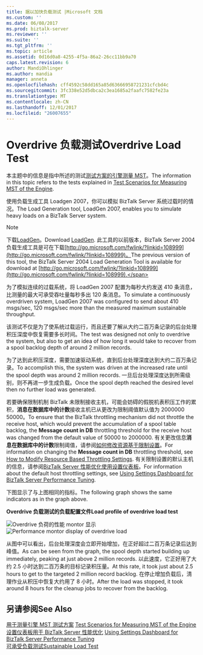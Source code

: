 ```yaml
---
title: 据以加快负载测试 |Microsoft 文档
ms.custom: ''
ms.date: 06/08/2017
ms.prod: biztalk-server
ms.reviewer: ''
ms.suite: ''
ms.tgt_pltfrm: ''
ms.topic: article
ms.assetid: 0d16d0a8-4255-4f5a-86a2-26cc11bb9a70
caps.latest.revision: 6
author: MandiOhlinger
ms.author: mandia
manager: anneta
ms.openlocfilehash: cff4592c58dd165a85d63666958721231cfcbd4c
ms.sourcegitcommit: 3fc338e52d5dbca2c3ea1685a2faafc7582fe23a
ms.translationtype: MT
ms.contentlocale: zh-CN
ms.lasthandoff: 12/01/2017
ms.locfileid: "26007655"
---
```

# <a name="overdrive-load-test"></a><span data-ttu-id="d107f-102">Overdrive 负载测试</span><span class="sxs-lookup"><span data-stu-id="d107f-102">Overdrive Load Test</span></span>
<span data-ttu-id="d107f-103">本主题中的信息是指中所述的测试[测试方案的引擎测量 MST](../core/test-scenarios-for-measuring-mst-of-the-engine.md)。</span><span class="sxs-lookup"><span data-stu-id="d107f-103">The information in this topic refers to the tests explained in [Test Scenarios for Measuring MST of the Engine](../core/test-scenarios-for-measuring-mst-of-the-engine.md).</span></span>  
  
 <span data-ttu-id="d107f-104">使用负载生成工具 Loadgen 2007，你可以模拟 BizTalk Server 系统过载时的情况。</span><span class="sxs-lookup"><span data-stu-id="d107f-104">The Load Generation tool, LoadGen 2007, enables you to simulate heavy loads on a BizTalk Server system.</span></span>  
  
> [!NOTE]
>  <span data-ttu-id="d107f-105">下载[LoadGen](https://www.microsoft.com/download/details.aspx?id=14925)。</span><span class="sxs-lookup"><span data-stu-id="d107f-105">Download [LoadGen](https://www.microsoft.com/download/details.aspx?id=14925).</span></span> <span data-ttu-id="d107f-106">此工具的以前版本，BizTalk Server 2004 负载生成工具是可在下载[http://go.microsoft.com/fwlink/?linkid=108999](http://go.microsoft.com/fwlink/?linkid=108999)。</span><span class="sxs-lookup"><span data-stu-id="d107f-106">The previous version of this tool, the BizTalk Server 2004 Load Generation Tool is available for download at [http://go.microsoft.com/fwlink/?linkid=108999](http://go.microsoft.com/fwlink/?linkid=108999).</span></span>  
  
 <span data-ttu-id="d107f-107">为了模拟连续的过载系统，将 LoadGen 2007 配置为每秒大约发送 410 条消息，比测量的最大可承受吞吐量每秒多出 120 条消息。</span><span class="sxs-lookup"><span data-stu-id="d107f-107">To simulate a continuously overdriven system, LoadGen 2007 was configured to send about 410 msgs/sec, 120 msgs/sec more than the measured maximum sustainable throughput.</span></span>  
  
 <span data-ttu-id="d107f-108">该测试不仅是为了使系统过载运行，而且还要了解从大约二百万条记录的后台处理积压深度中恢复需要多长时间。</span><span class="sxs-lookup"><span data-stu-id="d107f-108">The test was designed not only to overdrive the system, but also to get an idea of how long it would take to recover from a spool backlog depth of around 2 million records.</span></span>  
  
 <span data-ttu-id="d107f-109">为了达到此积压深度，需要加速驱动系统，直到后台处理深度达到大约二百万条记录。</span><span class="sxs-lookup"><span data-stu-id="d107f-109">To accomplish this, the system was driven at the increased rate until the spool depth was around 2 million records.</span></span> <span data-ttu-id="d107f-110">一旦后台处理深度达到所需级别，则不再进一步生成负载。</span><span class="sxs-lookup"><span data-stu-id="d107f-110">Once the spool depth reached the desired level then no further load was generated.</span></span>  
  
 <span data-ttu-id="d107f-111">若要确保限制机制 BizTalk 未限制接收主机，可能会妨碍的假脱机表积压工作的累积，**消息在数据库中的计数**接收主机已从更改为限制阈值默认值为 2000000 50000。</span><span class="sxs-lookup"><span data-stu-id="d107f-111">To ensure that the BizTalk throttling mechanism did not throttle the receive host, which would prevent the accumulation of a spool table backlog, the **Message count in DB** throttling threshold for the receive host was changed from the default value of 50000 to 2000000.</span></span> <span data-ttu-id="d107f-112">有关更改信息**消息在数据库中的计数**限制阈值，请参阅[如何修改资源基于限制设置](../core/how-to-modify-resource-based-throttling-settings.md)。</span><span class="sxs-lookup"><span data-stu-id="d107f-112">For information on changing the **Message count in DB** throttling threshold, see [How to Modify Resource Based Throttling Settings](../core/how-to-modify-resource-based-throttling-settings.md).</span></span> <span data-ttu-id="d107f-113">有关限制设置的默认主机的信息，请参阅[BizTalk Server 性能优化使用设置仪表板](../core/using-settings-dashboard-for-biztalk-server-performance-tuning.md)。</span><span class="sxs-lookup"><span data-stu-id="d107f-113">For information about the default host throttling settings, see [Using Settings Dashboard for BizTalk Server Performance Tuning](../core/using-settings-dashboard-for-biztalk-server-performance-tuning.md).</span></span>  
  
 <span data-ttu-id="d107f-114">下图显示了与上图相同的指标。</span><span class="sxs-lookup"><span data-stu-id="d107f-114">The following graph shows the same indicators as in the graph above.</span></span>  
  
 <span data-ttu-id="d107f-115">**Overdrive 负载测试的负载配置文件**</span><span class="sxs-lookup"><span data-stu-id="d107f-115">**Load profile of overdrive load test**</span></span>  
  
 <span data-ttu-id="d107f-116">![Overdrive 负荷的性能 montor 显示](../core/media/bts06-overdrive-load.gif "BTS06_Overdrive_Load")</span><span class="sxs-lookup"><span data-stu-id="d107f-116">![Performance montor display of overdrive load](../core/media/bts06-overdrive-load.gif "BTS06_Overdrive_Load")</span></span>  
  
 <span data-ttu-id="d107f-117">从图中可以看出，后台处理深度会立即开始增加，在正好超过二百万条记录后达到峰值。</span><span class="sxs-lookup"><span data-stu-id="d107f-117">As can be seen from the graph, the spool depth started building up immediately, peaking at just above 2 million records.</span></span> <span data-ttu-id="d107f-118">以此速度，它正好用了大约 2.5 小时达到二百万条的目标记录积压量。</span><span class="sxs-lookup"><span data-stu-id="d107f-118">At this rate, it took just about 2.5 hours to get to the targeted 2 million record backlog.</span></span> <span data-ttu-id="d107f-119">在停止增加负载后，清理作业从积压中恢复大约用了 8 小时。</span><span class="sxs-lookup"><span data-stu-id="d107f-119">After the load was stopped, it took around 8 hours for the cleanup jobs to recover from the backlog.</span></span>  
  
## <a name="see-also"></a><span data-ttu-id="d107f-120">另请参阅</span><span class="sxs-lookup"><span data-stu-id="d107f-120">See Also</span></span>  
 <span data-ttu-id="d107f-121">[用于测量引擎 MST 测试方案](../core/test-scenarios-for-measuring-mst-of-the-engine.md) </span><span class="sxs-lookup"><span data-stu-id="d107f-121">[Test Scenarios for Measuring MST of the Engine](../core/test-scenarios-for-measuring-mst-of-the-engine.md) </span></span>  
 <span data-ttu-id="d107f-122">[设置仪表板用于 BizTalk Server 性能优化](../core/using-settings-dashboard-for-biztalk-server-performance-tuning.md) </span><span class="sxs-lookup"><span data-stu-id="d107f-122">[Using Settings Dashboard for BizTalk Server Performance Tuning](../core/using-settings-dashboard-for-biztalk-server-performance-tuning.md) </span></span>  
 [<span data-ttu-id="d107f-123">可承受负载测试</span><span class="sxs-lookup"><span data-stu-id="d107f-123">Sustainable Load Test</span></span>](../core/sustainable-load-test.md)